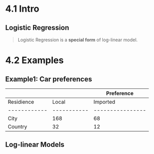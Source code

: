 # 4.1 Intro
## Logistic Regression
> Logistic Regression is a **special form** of log-linear model.

# 4.2 Examples
## Example1: Car preferences
|  ||  Preference |
|------------|-----------|----------------|
| Residience | Local |  Imported |
|------------|-----------|----------------|
| City       |    168    |       68       |
| Country    |    32     |       12       |


## Log-linear Models
